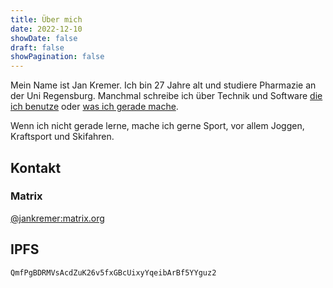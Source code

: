 ```yaml
---
title: Über mich
date: 2022-12-10
showDate: false
draft: false
showPagination: false
---
```

Mein Name ist Jan Kremer. Ich bin 27 Jahre alt und studiere Pharmazie an der Uni Regensburg. Manchmal schreibe ich über Technik und Software [die ich benutze](/uses) oder [was ich gerade mache](/now).

Wenn ich nicht gerade lerne, mache ich gerne Sport, vor allem Joggen, Kraftsport und Skifahren.

## Kontakt

### Matrix

[@jankremer:matrix.org](https://matrix.to/#/@jankremer:matrix.org)

## IPFS

```txt
QmfPgBDRMVsAcdZuK26v5fxGBcUixyYqeibArBf5YYguz2
```
